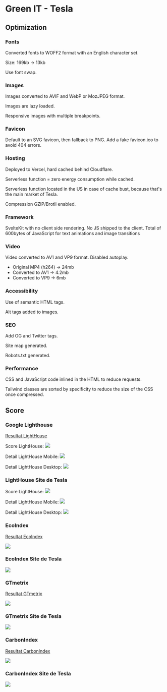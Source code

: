 # Green IT - Tesla

## Optimization

### Fonts

Converted fonts to WOFF2 format with an English character set.

Size: 169kb -> 13kb

Use font swap.

### Images

Images converted to AVIF and WebP or MozJPEG format.

Images are lazy loaded.

Responsive images with multiple breakpoints.

### Favicon

Default to an SVG favicon, then fallback to PNG.
Add a fake favicon.ico to avoid 404 errors.

### Hosting

Deployed to Vercel, hard cached behind Cloudflare.

Serverless function = zero energy consumption while cached.

Serverless function located in the US in case of cache bust, because that's the main market of Tesla.

Compression GZIP/Brotli enabled.

### Framework

SvelteKit with no client side rendering.
No JS shipped to the client.
Total of 600bytes of JavaScript for text animations and image transitions

### Video

Video converted to AV1 and VP9 format. Disabled autoplay.

- Original MP4 (h264) -> 24mb
- Converted to AV1 -> 4.2mb
- Converted to VP9 -> 6mb

### Accessibility

Use of semantic HTML tags.

Alt tags added to images.

### SEO

Add OG and Twitter tags.

Site map generated.

Robots.txt generated.

### Performance

CSS and JavaScript code inlined in the HTML to reduce requests.

Tailwind classes are sorted by specificity to reduce the size of the CSS once compressed.

## Score

### Google Lighthouse

[Resultat LightHouse](https://pagespeed.web.dev/analysis/https-tesla-birdi-ng/vjt4de451h?form_factor=mobile)

Score LightHouse:
![](images/lighthouse-summary.jpg)

Detail LightHouse Mobile:
![](images/lighthouse-detail-mobile.jpg)

Detail LightHouse Desktop:
![](images/lighthouse-detail-desktop.jpg)

### LightHouse Site de Tesla

Score LightHouse:
![](images/lighthouse-summary-og.jpg)

Detail LightHouse Mobile:
![](images/lighthouse-detail-mobile-og.jpg)

Detail LightHouse Desktop:
![](images/lighthouse-detail-desktop-og.jpg)

### EcoIndex

[Resultat EcoIndex](https://www.ecoindex.fr/resultat/?id=d7e45269-2189-4324-8eaf-70bce2cbd42c)

![](images/ecoindex.jpg)

### EcoIndex Site de Tesla

![](images/ecoindex-og.jpg)

### GTmetrix

[Resultat GTmetrix](https://gtmetrix.com/reports/tesla.birdi.ng/K6IWX6jP/)

![](images/gtmetrix.jpg)

### GTmetrix Site de Tesla

![](images/gtmetrix-og.jpg)

### CarbonIndex

[Resultat CarbonIndex](https://www.websitecarbon.com/website/tesla-birdi-ng/)

![](images/carbonindex.jpg)

### CarbonIndex Site de Tesla

![](images/carbonindex-og.jpg)
